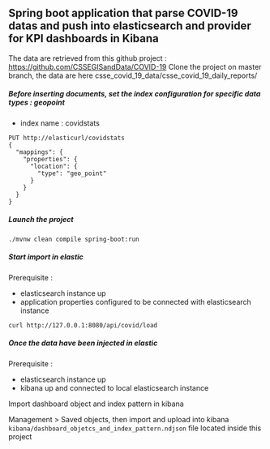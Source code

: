## Spring boot application that parse COVID-19 datas and push into elasticsearch and provider for KPI dashboards in Kibana

The data are retrieved from this github project : https://github.com/CSSEGISandData/COVID-19
Clone the project on master branch, the data are here csse_covid_19_data/csse_covid_19_daily_reports/ 
  

##### Before inserting documents, set the index configuration for specific data types : geopoint

- index name : covidstats

```
PUT http://elasticurl/covidstats
{
  "mappings": {
    "properties": {
      "location": {
        "type": "geo_point"
      }
    }
  }
}
```

##### Launch the project
```
./mvnw clean compile spring-boot:run
```

##### Start import in elastic
Prerequisite : 
- elasticsearch instance up
- application properties configured to be connected with elasticsearch instance


```
curl http://127.0.0.1:8080/api/covid/load
```

##### Once the data have been injected in elastic 
Prerequisite : 
- elasticsearch instance up
- kibana up and connected to local elasticsearch instance

Import dashboard object and index pattern in kibana

Management > Saved objects, then import and upload into kibana ```kibana/dashboard_objetcs_and_index_pattern.ndjson``` file located inside this project